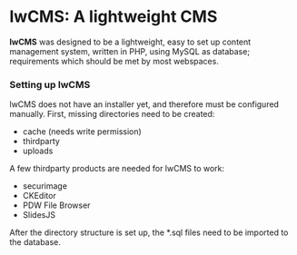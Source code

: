 # lwCMS: A lightweight CMS

**lwCMS** was designed to be a lightweight, easy to set up content management system, written in PHP, using MySQL as database; requirements which should be met by most webspaces.

### Setting up lwCMS

lwCMS does not have an installer yet, and therefore must be configured manually. First, missing directories need to be created:
* cache (needs write permission)
* thirdparty
* uploads

A few thirdparty products are needed for lwCMS to work:
* securimage
* CKEditor
* PDW File Browser
* SlidesJS

After the directory structure is set up, the *.sql files need to be imported to the database.
